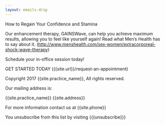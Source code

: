 ```yaml
---
layout: emails-drip
---
```


How to Regain Your Confidence and Stamina

Our enhancement therapy, GAINSWave, can help you achieve maximum results, allowing you to feel like yourself again! Read what Men’s Health has to say about it. (http://www.menshealth.com/sex-women/extracorporeal-shock-wave-therapy)

Schedule your in-office session today!

GET STARTED TODAY ({{site.url}}/request-an-appointment)



Copyright 2017 {{site.practice_name}}, All rights reserved.

Our mailing address is:

{{site.practice_name}}
{{site.address}}

For more information contact us at  {{site.phone}}


You unsubscribe from this list by visiting &#123;&#123;&#123;unsubscribe&#125;&#125;&#125;
